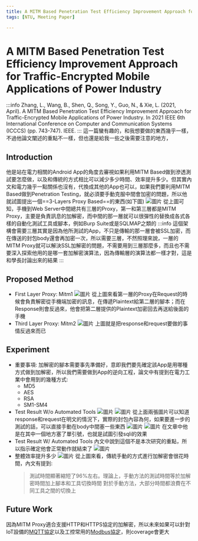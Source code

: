 ```yaml
---
title: A MITM Based Penetration Test Efficiency Improvement Approach for Traffic-Encrypted Mobile Apps of Power Industry
tags: [NTU, Meeting Paper]

---
```


# A MITM Based Penetration Test Efficiency Improvement Approach for Traffic-Encrypted Mobile Applications of Power Industry
:::info
Zhang, L., Wang, B., Shen, Q., Song, Y., Guo, N., & Xie, L. (2021, April). A MITM Based Penetration Test Efficiency Improvement Approach for Traffic-Encrypted Mobile Applications of Power Industry. In 2021 IEEE 6th International Conference on Computer and Communication Systems (ICCCS) (pp. 743-747). IEEE.
:::
這一篇蠻有趣的，和我想要做的東西幾乎一樣，不過他論文闡述的重點不一樣，但也還是給我一些之後需要注意的地方，

## Introduction
他是站在電力相關的Android App的角度去審視如果利用MITM Based做到滲透測試要怎麼做，以及和傳統的方式相比可以減少多少時間、效率提升多少。但其實內文和電力幾乎一點關係也沒有，代換成其他的App也可以，如果我們要利用MITM Based做到Penetration Testing，就必須要手動克服中間會加密的問題，所以他就試圖提出一個==3-Layers Proxy Based==的東西(如下圖)
![圖片](https://hackmd.io/_uploads/B1TUn8oGA.png)
從上圖可知，手機到Web Server中間總共有三層的Proxy，第一和第三層都是MITM Proxy，主要是負責訊息的加解密，而中間的那一層就可以很彈性的替換成各式各樣的自動化測試工具或腳本，例如Burp Suite或是SQLMAP之類的
:::info
這個架構會需要三層其實是因為他所測試的App，不只是傳輸的那一層會被SSL加密，而在傳送的封包body還會再加密一次，所以需要三層，不然照理來說，一層的MITM Proxy就可以解決SSL加解密的問題，不需要用到三層那麼多，而且也不需要深入探索他用的是哪一套加解密演算法，因為傳輸層的演算法都一樣才對，這是和學長討論出來的結果
:::
## Proposed Method
* First Layer Proxy: Mitm1
    ![圖片](https://hackmd.io/_uploads/ryZzTLofA.png)
    從上圖來看第一層的Proxy在Request的時候會負責解密從手機端加密的訊息，在傳遞Plaintext給第二層的腳本；而在Response則會反過來，他會把第二層提供的Plaintext加密回去再送給後面的手機
* Third Layer Proxy: Mitm2
    ![圖片](https://hackmd.io/_uploads/SJqj68ozA.png)
    上圖就是把response和request要做的事情反過來而已
## Experiment
* 重要事項:
    加解密的腳本需要事先準備好，意即我們要先確定該App是用哪種方式做到加解密，所以我們需要做到App的逆向工程，論文中有提到在電力工業中會用到的幾種方式:
    * MD5
    * AES
    * RSA
    * SM1-SM4
* Test Result W/o Automated Tools
    ![圖片](https://hackmd.io/_uploads/BJsiA8of0.png)
    ![圖片](https://hackmd.io/_uploads/S1QkJDofC.png)
    從上面兩張圖片可以知道response和request在明文的情況下，實際的封包內容為何，如果要進一步的測試的話，可以直接手動在body中間塞一些東西
    ![圖片](https://hackmd.io/_uploads/Hkp41DiMA.png)
    ![圖片](https://hackmd.io/_uploads/Hk-ryvjGA.png)
    在文章中他是在其中一個地方塞了單引號，也就是試圖引發sqli的效果
* Test Result W/ Automated Tools
    內文中說到這個不是本次研究的重點，所以指示確定他會正常動作就結束了
    ![圖片](https://hackmd.io/_uploads/SJXJxDsfR.png)
* 整體效率提升多少
    ![圖片](https://hackmd.io/_uploads/rkCVzwjzR.png)
    從上圖來看，傳統手動的方式進行加解密會很花時間，內文有提到:
    > 測試時間顯著縮短了96%左右。理論上，手動方法的測試時間等於加解密時間加上腳本和工具切換時間
    > 對於手動方法，大部分時間都浪費在不同工具之間的切換上
## Future Work
因為MITM Proxy適合支援HTTP和HTTPS協定的加解密，所以未來如果可以針對IoT設備的[MQTT協定](https://resource.webduino.io/blog/mqtt-guide)以及工控常用的[Modbus協定](https://www.dusuniot.com/zh-TW/blog/what-is-the-modbus-protocol-and-how-does-it-work/)，則coverage會更大
